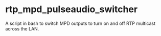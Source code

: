 # rtp_mpd_pulseaudio_switcher
A script in bash to switch MPD outputs to turn on and off RTP multicast across the LAN.
